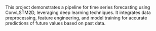 This project demonstrates a pipeline for time series forecasting using ConvLSTM2D, leveraging deep learning techniques. It integrates data preprocessing, feature engineering, and model training for accurate predictions of future values based on past data.
